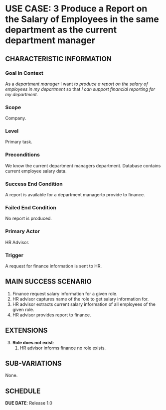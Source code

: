 # USE CASE: 3 Produce a Report on the Salary of Employees in the same department as the current department manager

## CHARACTERISTIC INFORMATION

### Goal in Context

As a *department manager* I want *to produce a report on the salary of employees in my department* so that *I can support financial reporting for my department.*

### Scope

Company.

### Level

Primary task.

### Preconditions

We know the current department managers department.  Database contains current employee salary data.

### Success End Condition

A report is available for a department managerto provide to finance.

### Failed End Condition

No report is produced.

### Primary Actor

HR Advisor.

### Trigger

A request for finance information is sent to HR.

## MAIN SUCCESS SCENARIO

1. Finance request salary information for a given role.
2. HR advisor captures name of the role to get salary information for.
3. HR advisor extracts current salary information of all employees of the given role.
4. HR advisor provides report to finance.

## EXTENSIONS

3. **Role does not exist**:
    1. HR advisor informs finance no role exists.

## SUB-VARIATIONS

None.

## SCHEDULE

**DUE DATE**: Release 1.0
